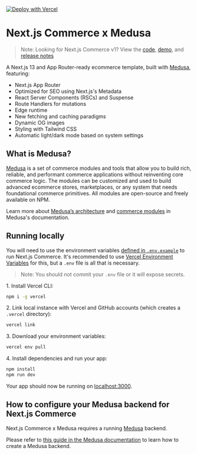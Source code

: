 [![Deploy with Vercel](https://vercel.com/button)](https://vercel.com/new/clone?repository-url=https%3A%2F%2Fgithub.com%2Fmedusajs%2Fcommerce&env=MEDUSA_API_KEY,SITE_NAME,NEXT_PUBLIC_MEDUSA_BACKEND_API,NEXT_PUBLIC_VERCEL_URL,TWITTER_SITE,TWITTER_CREATOR&project-name=medusa-nextjs-commerce&repository-name=medusa-nextjs-commerce&redirect-url=https%3A%2F%2Fdocs.medusajs.com%2F%3Futm_source%3Dvercel%26utm_medium%3Ddeploy%2Bbutton%26utm_campaign%3Dcommerce&demo-title=Next.js%20Commerce%20by%20Medusa&demo-description=A%20Next.js%2013%20and%20ecommerce%20template%2C%20built%20with%20Medusa.&demo-url=https%3A%2F%2Fmedusa-nextjs-commerce.vercel.app%2F&demo-image=https%3A%2F%2Favatars.githubusercontent.com%2Fu%2F62591822%3Fs%3D200%26v%3D4)

# Next.js Commerce x Medusa

> Note: Looking for Next.js Commerce v1? View the [code](https://github.com/vercel/commerce/tree/v1), [demo](https://commerce-v1.vercel.store), and [release notes](https://github.com/vercel/commerce/releases/tag/v1)

A Next.js 13 and App Router-ready ecommerce template, built with [Medusa](https://github.com/medusajs/medusa), featuring:

- Next.js App Router
- Optimized for SEO using Next.js's Metadata
- React Server Components (RSCs) and Suspense
- Route Handlers for mutations
- Edge runtime
- New fetching and caching paradigms
- Dynamic OG images
- Styling with Tailwind CSS
- Automatic light/dark mode based on system settings

## What is Medusa?

[Medusa](https://medusajs.com/) is a set of commerce modules and tools that allow you to build rich, reliable, and performant commerce applications without reinventing core commerce logic. The modules can be customized and used to build advanced ecommerce stores, marketplaces, or any system that needs foundational commerce primitives. All modules are open-source and freely available on NPM.

Learn more about [Medusa’s architecture](https://docs.medusajs.com/development/fundamentals/architecture-overview) and [commerce modules](https://docs.medusajs.com/modules/overview) in Medusa's documentation.

## Running locally

You will need to use the environment variables [defined in `.env.example`](.env.example) to run Next.js Commerce. It's recommended to use [Vercel Environment Variables](https://vercel.com/docs/concepts/projects/environment-variables) for this, but a `.env` file is all that is necessary.

> Note: You should not commit your `.env` file or it will expose secrets.

1\. Install Vercel CLI:

```bash
npm i -g vercel
```

2\. Link local instance with Vercel and GitHub accounts (which creates a `.vercel` directory):

```bash
vercel link
```

3\. Download your environment variables:

```bash
vercel env pull
```

4\. Install dependencies and run your app:

```bash
npm install
npm run dev
```

Your app should now be running on [localhost:3000](http://localhost:3000/).

## How to configure your Medusa backend for Next.js Commerce

Next.js Commerce x Medusa requires a running [Medusa](https://github.com/medusajs/medusa) backend.

Please refer to [this guide in the Medusa documentation](https://docs.medusajs.com/development/backend/install) to learn how to create a Medusa backend.
